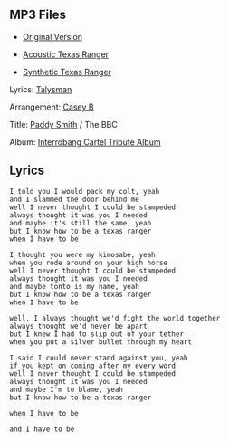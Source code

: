 ## MP3 Files

* [Original Version](/texas-1)

* [Acoustic Texas Ranger](/how-to-be-a-texas-ranger-accoustic) 

* [Synthetic Texas Ranger](/how-to-be-a-texas-ranger-accoustic) 


Lyrics: [Talysman](/talysman)

Arrangement: [Casey B](/casey-b)

Title: [Paddy Smith](/paddy-smith) / The BBC

Album: [Interrobang Cartel Tribute Album](/interrobang-cartel-tribute-album)

## Lyrics

    I told you I would pack my colt, yeah 
    and I slammed the door behind me 
    well I never thought I could be stampeded 
    always thought it was you I needed 
    and maybe it's still the same, yeah 
    but I know how to be a texas ranger 
    when I have to be 

    I thought you were my kimosabe, yeah 
    when you rode around on your high horse 
    well I never thought I could be stampeded 
    always thought it was you I needed 
    and maybe tonto is my name, yeah 
    but I know how to be a texas ranger 
    when I have to be

    well, I always thought we'd fight the world together 
    always thought we'd never be apart 
    but I knew I had to slip out of your tether 
    when you put a silver bullet through my heart 

    I said I could never stand against you, yeah 
    if you kept on coming after my every word 
    well I never thought I could be stampeded 
    always thought it was you I needed 
    and maybe I'm to blame, yeah 
    but I know how to be a texas ranger 

    when I have to be 

    and I have to be
